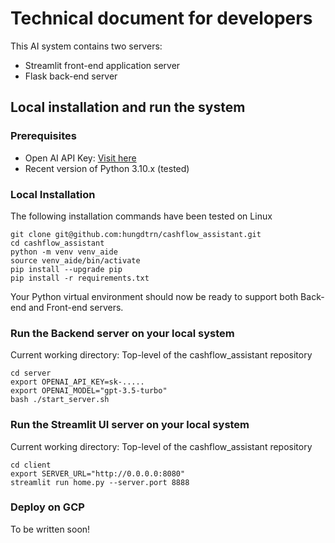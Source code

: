 # Technical document for developers

This AI system contains two servers: 
- Streamlit front-end application server
- Flask back-end server

## Local installation and run the system

### Prerequisites
- Open AI API Key: [Visit here](https://platform.openai.com/api-keys)
- Recent version of Python 3.10.x (tested)

### Local Installation 
The following installation commands have been tested on Linux 
```
git clone git@github.com:hungdtrn/cashflow_assistant.git
cd cashflow_assistant
python -m venv venv_aide
source venv_aide/bin/activate
pip install --upgrade pip
pip install -r requirements.txt
```

Your Python virtual environment should now be ready to support both Back-end and Front-end servers.

### Run the Backend server on your local system

Current working directory: Top-level of the cashflow_assistant repository
```
cd server
export OPENAI_API_KEY=sk-.....
export OPENAI_MODEL="gpt-3.5-turbo"
bash ./start_server.sh
```

### Run the Streamlit UI server on your local system
Current working directory: Top-level of the cashflow_assistant repository
```
cd client
export SERVER_URL="http://0.0.0.0:8080"
streamlit run home.py --server.port 8888
```

### Deploy on GCP
To be written soon!
